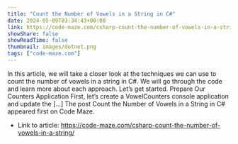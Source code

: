 ```yaml
---
title: "Count the Number of Vowels in a String in C#"
date: 2024-05-09T03:34:43+00:00
link: https://code-maze.com/csharp-count-the-number-of-vowels-in-a-string/
showShare: false
showReadTime: false
thumbnail: images/dotnet.png
tags: ["code-maze.com"]
---
```

In this article, we will take a closer look at the techniques we can use to count the number of vowels in a string in C#. We will go through the code and learn more about each approach. Let’s get started. Prepare Our Counters Application First, let’s create a VowelCounters console application and update the […]
The post Count the Number of Vowels in a String in C# appeared first on Code Maze.

- Link to article: https://code-maze.com/csharp-count-the-number-of-vowels-in-a-string/
